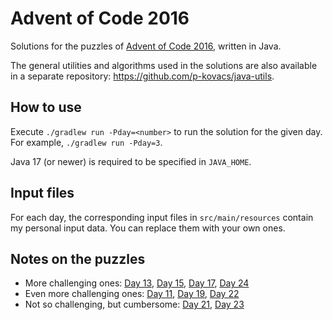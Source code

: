 # Advent of Code 2016

Solutions for the puzzles of [Advent of Code 2016](https://adventofcode.com/2016), written in Java.

The general utilities and algorithms used in the solutions are also available in a separate repository: https://github.com/p-kovacs/java-utils.

## How to use

Execute `./gradlew run -Pday=<number>` to run the solution for the given day. For example, `./gradlew run -Pday=3`.

Java 17 (or newer) is required to be specified in `JAVA_HOME`.

## Input files

For each day, the corresponding input files in `src/main/resources` contain my personal input data.
You can replace them with your own ones.

## Notes on the puzzles

* More challenging ones:
[Day 13](https://adventofcode.com/2016/day/13),
[Day 15](https://adventofcode.com/2016/day/15),
[Day 17](https://adventofcode.com/2016/day/17),
[Day 24](https://adventofcode.com/2016/day/24)
* Even more challenging ones:
[Day 11](https://adventofcode.com/2016/day/11),
[Day 19](https://adventofcode.com/2016/day/19),
[Day 22](https://adventofcode.com/2016/day/22)
* Not so challenging, but cumbersome:
[Day 21](https://adventofcode.com/2016/day/21),
[Day 23](https://adventofcode.com/2016/day/23)
